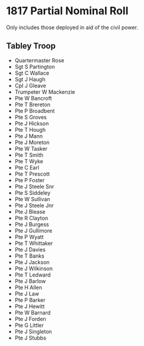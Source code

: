 # 1817 Partial Nominal Roll

Only includes those deployed in aid of the civil power.

## Tabley Troop

* Quartermaster Rose
* Sgt S Partington
* Sgt C Wallace
* Sgt J Haugh
* Cpl J Gleave
* Trumpeter W Mackenzie
* Pte W Bancroft
* Pte T Brereton
* Pte P Broadbent
* Pte S Groves
* Pte J Hickson
* Pte T Hough
* Pte J Mann
* Pte J Moreton
* Pte W Tasker
* Pte T Smith
* Pte T Wyke
* Pte C Earl
* Pte T Prescott
* Pte P Foster
* Pte J Steele Snr
* Pte S Siddeley
* Pte W Sullivan
* Pte J Steele Jnr
* Pte J Blease
* Pte R Clayton
* Pte J Burgess
* Pte J Gullimore
* Pte P Wyatt
* Pte T Whittaker
* Pte J Davies
* Pte T Banks
* Pte J Jackson
* Pte J Wilkinson
* Pte T Ledward
* Pte J Barlow
* Pte H Allen
* Pte J Law 
* Pte P Barker 
* Pte J Hewitt
* Pte W Barnard
* Pte J Forden
* Pte G Littler
* Pte J Singleton
* Pte J Stubbs



